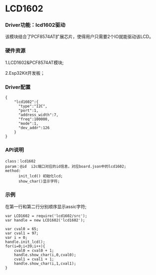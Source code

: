 # LCD1602

### Driver功能：lcd1602驱动

该模块结合了PCF8574AT扩展芯片，使得用户只需要2个IO就能驱动该LCD。


### 硬件资源

1.LCD1602&PCF8574AT模块;

2.Esp32Kit开发板；

### Driver配置

```
{
    "lcd1602":{
      "type":"I2C",
      "port":1,
      "address_width":7,
      "freq":100000,
      "mode":1,
      "dev_addr":126
    }
}

```


### API说明
```
class：lcd1602
param：@id  i2c端口对应的id信息，对应board.json中的lcd1602;
method:
      init_lcd() 初始化lcd;
      show_char()显示字符;

```


### 示例

在第一行和第二行分别顺序显示assic字符;
```
var LCD1602 = require('lcd1602/src');
var handle = new LCD1602('lcd1602');

var cval0 = 65;
var cval1 = 97;
var i = 0;
handle.init_lcd();
for(i=0;i<39;i++){
    cval0 = cval0 + 1;
    handle.show_char(i,0,cval0);
    cval1 = cval1 + 1;
    handle.show_char(i,1,cval1);
}

 
```